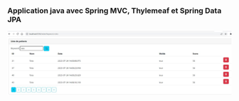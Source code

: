 <h3>Application java avec  Spring MVC, Thylemeaf et Spring Data JPA</h3>

<img src="captures/application.jpg">